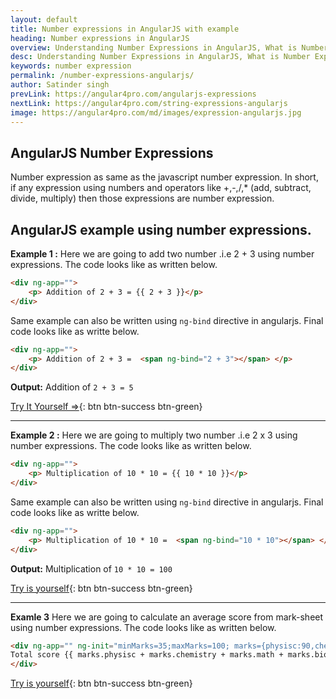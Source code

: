 ```yaml
---
layout: default
title: Number expressions in AngularJS with example
heading: Number expressions in AngularJS
overview: Understanding Number Expressions in AngularJS, What is Number Expressions, AngularJS number expression example, AngularJS binds data to HTML using Expressions.
desc: Understanding Number Expressions in AngularJS, What is Number Expressions, AngularJS number expression example, AngularJS binds data to HTML using Expressions. 
keywords: number expression
permalink: /number-expressions-angularjs/
author: Satinder singh
prevLink: https://angular4pro.com/angularjs-expressions
nextLink: https://angular4pro.com/string-expressions-angularjs
image: https://angular4pro.com/md/images/expression-angularjs.jpg
---
```

## <i class="fa fa-angle-double-right color"></i> AngularJS Number Expressions

Number expression as same as the javascript number expression. In short, if any expression using numbers and operators like +,-,/,* (add, subtract, divide, multiply) then those expressions are number expression.

## <i class="fa fa-angle-double-right color"></i> AngularJS example using number expressions.
**Example 1 :**
Here we are going to add two number .i.e 2 + 3 using number expressions. The code looks like as written below.

```html
<div ng-app="">
	<p> Addition of 2 + 3 = {{ 2 + 3 }}</p>
</div>
```

Same example can also be written using `ng-bind` directive in angularjs. Final code looks like as writte below.

```html
<div ng-app="">
	<p> Addition of 2 + 3 =  <span ng-bind="2 + 3"></span> </p>
</div>
```
**Output:** Addition of `2 + 3 = 5`

[Try It Yourself ⇒](https://angular4pro.com/demos/editor.html?f=demo&i=105){: btn btn-success btn-green}

---
**Example 2 :**
Here we are going to multiply two number .i.e 2 x 3 using number expressions. The code looks like as written below.


```html
<div ng-app="">
	<p> Multiplication of 10 * 10 = {{ 10 * 10 }}</p>
</div>
```

Same example can also be written using `ng-bind` directive in angularjs. Final code looks like as writte below.

```html
<div ng-app="">
	<p> Multiplication of 10 * 10 =  <span ng-bind="10 * 10"></span> </p>
</div>
```
**Output:** Multiplication of `10 * 10 = 100`

[Try is yourself](https://angular4pro.com/demos/editor.html?f=demo&i=106){: btn btn-success btn-green}

---
**Examle 3**
Here we are going to calculate an average score from mark-sheet using number expressions. The code looks like as written below.

```html
<div ng-app="" ng-init="minMarks=35;maxMarks=100; marks={physisc:90,chemistry:65,math:75,biology:80}">
Total score {{ marks.physisc + marks.chemistry + marks.math + marks.biology}} out of {{ 4 * maxMarks}}
</div>
```

[Try is yourself](https://angular4pro.com/demos/editor.html?f=demo&i=107){: btn btn-success btn-green}



